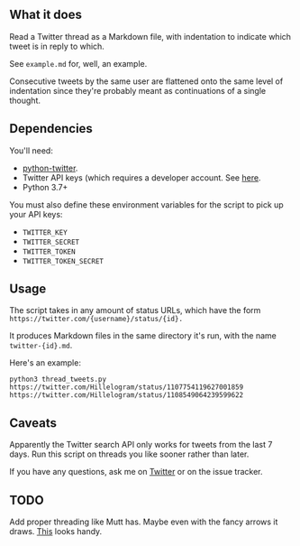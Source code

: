 ## What it does

Read a Twitter thread as a Markdown file, with indentation to indicate
which tweet is in reply to which.

See `example.md` for, well, an example.

Consecutive tweets by the same user are flattened onto the same level of
indentation since they're probably meant as continuations of a single
thought.

## Dependencies

You'll need:

-   [python-twitter](https://github.com/bear/python-twitter).
-   Twitter API keys (which requires a developer account. See
    [here](https://python-twitter.readthedocs.io/en/latest/getting_started.html).
-   Python 3.7+

You must also define these environment variables for the script to pick
up your API keys:

-   `TWITTER_KEY`
-   `TWITTER_SECRET`
-   `TWITTER_TOKEN`
-   `TWITTER_TOKEN_SECRET`

## Usage

The script takes in any amount of status URLs, which have the form
`https://twitter.com/{username}/status/{id}.`

It produces Markdown files in the same directory it's run, with the name
`twitter-{id}.md`.

Here's an example:

``` {.sh}
python3 thread_tweets.py https://twitter.com/Hillelogram/status/1107754119627001859 https://twitter.com/Hillelogram/status/1108549064239599622
```

## Caveats

Apparently the Twitter search API only works for tweets from the last 7
days. Run this script on threads you like sooner rather than later.

If you have any questions, ask me on
[Twitter](https://twitter.com/therevaloksingh) or on the issue tracker.

## TODO

Add proper threading like Mutt has. Maybe even with the fancy arrows it
draws. [This](https://www.jwz.org/doc/threading.html) looks handy.
